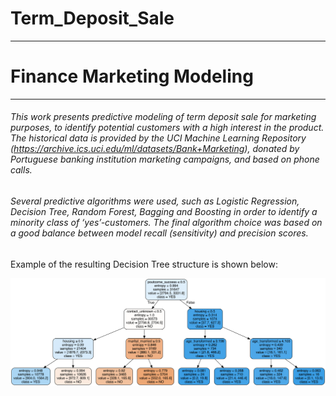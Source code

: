 # Term_Deposit_Sale

 ----------------------------------
# Finance Marketing Modeling
 ----------------------------------

###### This work presents predictive modeling of term deposit sale for marketing purposes, to identify potential customers with a high interest in the product. The historical data is provided by the UCI Machine Learning Repository (https://archive.ics.uci.edu/ml/datasets/Bank+Marketing), donated by Portuguese banking institution marketing campaigns, and based on phone calls.

###### Several predictive algorithms were used, such as Logistic Regression, Decision Tree, Random Forest, Bagging and Boosting in order to identify a minority class of ‘yes’-customers. The final algorithm choice was based on a good balance between model recall (sensitivity) and precision scores. 

Example of the resulting Decision Tree structure is shown below:

 ![term_deposit_entr](term_deposit_entr.png)

